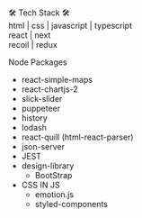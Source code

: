 🛠 Tech Stack 🛠  
html | css | javascript | typescript  
react | next  
recoil | redux  


 
Node Packages  
- react-simple-maps
- react-chartjs-2
- slick-slider
- puppeteer
- history
- lodash
- react-quill (html-react-parser)
- json-server
- JEST 
- design-library
  - BootStrap 
- CSS IN JS
  - emotion.js
  - styled-components
 
